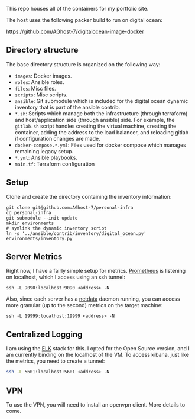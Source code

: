 This repo houses all of the containers for my portfolio site.

The host uses the following packer build to run on digital ocean:

https://github.com/AGhost-7/digitalocean-image-docker

## Directory structure
The base directory structure is organized on the following way:
- `images`: Docker images.
- `roles`: Ansible roles.
- `files`: Misc files.
- `scripts`: Misc scripts.
- `ansible`: Git submodule which is included for the digital ocean dynamic
inventory that is part of the ansible contrib.
- `*.sh`: Scripts which manage both the infrastructure (through terraform) and
host/application side (through ansible) side. For example, the `gitlab.sh`
script handles creating the virtual machine, creating the container, adding the
address to the load balancer, and reloading gitlab if configuration changes are
made.
- `docker-compose.*.yml`: Files used for docker compose which manages
remaining legacy setup.
- `*.yml`: Ansible playbooks.
- `main.tf`: Terraform configuration

## Setup
Clone and create the directory containing the inventory information:
```
git clone git@github.com:AGhost-7/personal-infra
cd personal-infra
git submodule --init update
mkdir environments
# symlink the dynamic inventory script
ln -s '../ansible/contrib/inventory/digital_ocean.py' environments/inventory.py
```

## Server Metrics
Right now, I have a fairly simple setup for metrics. [Prometheus][prometheus]
is listening on localhost, which I access using an ssh tunnel:

```
ssh -L 9090:localhost:9090 <address> -N
```

Also, since each server has a [netdata][netdata] daemon running, you can access
more granular (up to the second) metrics on the target machine:
```
ssh -L 19999:localhost:19999 <address> -N
```

[netdata]: https://github.com/firehol/netdata
[prometheus]: https://prometheus.io

## Centralized Logging
I am using the [ELK][elk] stack for this. I opted for the Open Source version,
and I am currently binding on the localhost of the VM. To access kibana, just
like the metrics, you need to create a tunnel:

```bash
ssh -L 5601:localhost:5601 <address> -N
```

[elk]: https://www.elastic.co/webinars/introduction-elk-stack

## VPN
To use the VPN, you will need to install an openvpn client. More details to
come.
